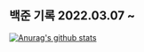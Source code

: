 ## 백준 기록 2022.03.07 ~

[![Anurag's github stats](https://github-readme-stats.vercel.app/api?username=changhak0310)](https://github.com/anuraghazra/github-readme-stats)

<!--
**changhak0310/changhak0310** is a ✨ _special_ ✨ repository because its `README.md` (this file) appears on your GitHub profile.

Here are some ideas to get you started:

- 🔭 I’m currently working on ...
- 🌱 I’m currently learning ...
- 👯 I’m looking to collaborate on ...
- 🤔 I’m looking for help with ...
- 💬 Ask me about ...
- 📫 How to reach me: ...
- 😄 Pronouns: ...
- ⚡ Fun fact: ...
-->
